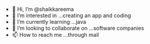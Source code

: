 - 👋 Hi, I’m @shaikkareema
- 👀 I’m interested in ...creating an app and coding
- 🌱 I’m currently learning ...java
- 💞️ I’m looking to collaborate on ...software companies
- 📫 How to reach me ...through mail

<!---
shaikkareema/shaikkareema is a ✨ special ✨ repository because its `README.md` (this file) appears on your GitHub profile.
You can click the Preview link to take a look at your changes.
--->
